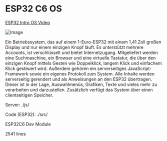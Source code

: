 # ESP32 C6 OS

[ESP32 Intro OS Video](https://manuelwestermeier.github.io/esp32_141os.mp4)

![Image](https://manuelwestermeier.github.io/esp32_141os.jpg)

Ein Betriebssystem, das auf einem 1-Euro-ESP32 mit einem 1,41 Zoll
großen Display und nur einem einzigen Knopf läuft. Es unterstützt
mehrere Accounts, ist verschlüsselt und bietet Internetzugang.
Mitgeliefert werden eine Suchmaschine, ein Browser und eine virtuelle
Tastatur, die über den einzigen Knopf mittels Gesten wie Doppelklick,
langem Klick und einfachem Klick gesteuert wird. Außerdem gehören ein
serverseitiges JavaScript-Framework sowie ein eigenes Protokoll zum
System. Alle Inhalte werden serverseitig gerendert und als Anweisungen
an den ESP32 übertragen. Dieser ist in der Lage, Auswahlmenüs,
Grafiken, Texte und vieles mehr zu verarbeiten und darzustellen.
Zusätzlich verfügt das System über einen clientseitigen Speicher.

Server: ./js/

Code (ESP32): ./src/ 

ESP32C6 Dev Module

2541 lines
